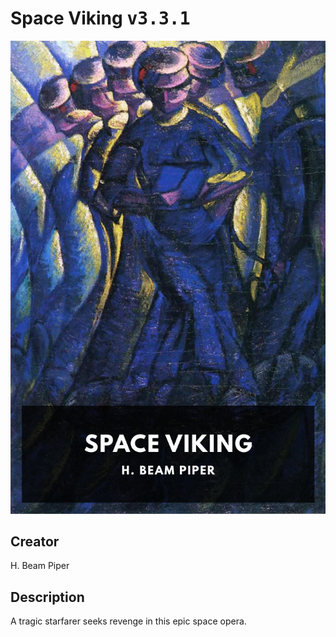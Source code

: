 
# Space Viking <kbd>v3.3.1</kbd>

<center>
  <img src="./cover-1024.jpg"/>
</center>

## Creator
H. Beam Piper

## Description
A tragic starfarer seeks revenge in this epic space opera.

